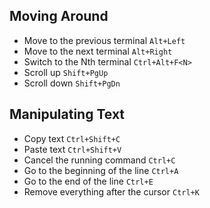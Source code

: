 ## Moving Around

- Move to the previous terminal `Alt+Left`
- Move to the next terminal     `Alt+Right`
- Switch to the Nth terminal    `Ctrl+Alt+F<N>`
- Scroll up                     `Shift+PgUp`
- Scroll down                   `Shift+PgDn`

## Manipulating Text

- Copy text                             `Ctrl+Shift+C`
- Paste text                            `Ctrl+Shift+V`
- Cancel the running command            `Ctrl+C`
- Go to the beginning of the line       `Ctrl+A`
- Go to the end of the line             `Ctrl+E`
- Remove everything after the cursor    `Ctrl+K`
